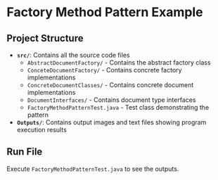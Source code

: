 # Factory Method Pattern Example

## Project Structure

- **`src/`**: Contains all the source code files
  - `AbstractDocumentFactory/` - Contains the abstract factory class
  - `ConceteDocumentFactory/` - Contains concrete factory implementations
  - `ConcreteDocumentClasses/` - Contains concrete document implementations
  - `DocumentInterfaces/` - Contains document type interfaces
  - `FactoryMethodPatternTest.java` - Test class demonstrating the pattern
- **`Outputs/`**: Contains output images and text files showing program execution results

## Run File
Execute `FactoryMethodPatternTest.java` to see the outputs.
